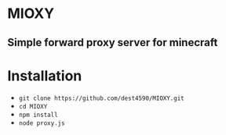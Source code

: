 # MIOXY
## Simple forward proxy server for minecraft

# Installation
* `git clone https://github.com/dest4590/MIOXY.git`
* `cd MIOXY`
* `npm install`
* `node proxy.js`
